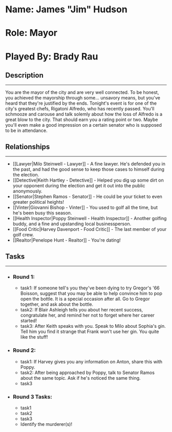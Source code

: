 # Name: James "Jim" Hudson
# Role: Mayor
# Played By: Brady Rau

## Description
---
You are the mayor of the city and are very well connected. To be honest, you achieved the mayorship through some... unsavory means, but you've heard that they're justified by the ends. Tonight's event is for one of the city's greatest chefs, Rigatoni Alfredo, who has recently passed. You'll schmooze and carouse and talk solemly about how the loss of Alfredo is a great blow to the city. That should earn you a rating point or two. Maybe you'll even make a good impression on a certain senator who is supposed to be in attendance.

## Relationships
---
- [[Lawyer|Milo Steinwell - Lawyer]]  - A fine lawyer. He's defended you in the past, and had the good sense to keep those cases to himself during the election.
- [[Detective|Keith Hartley - Detective]]  - Helped you dig up some dirt on your opponent during the election and get it out into the public anonymously.
- [[Senator|Stephen Ramos - Senator]]  - He could be your ticket to even greater political heights!
- [[Vinter|Giovanni Bishop - Vinter]]  - You used to golf all the time, but he's been busy this season.
- [[Health Inspector|Poppy Steinwell - Health Inspector]]  - Another golfing buddy, and a fine and upstanding local businessperson.
- [[Food Critic|Harvey Davenport - Food Critic]]  - The last member of your golf crew.
- [[Realtor|Penelope Hunt - Realtor]] - You're dating!

## Tasks
___
- ### Round 1: 
	- task1:  If someone tell's you they've been dying to try Gregor's '66 Boisson, suggest that you may be able to help convince him to pop open the bottle. It is a special occasion after all. Go to Gregor together, and ask about the bottle.
	- task2: If Blair Ashleigh tells you about her recent success, congratulate her, and remind her not to forget where her career started! 
	-  task3: After Keith speaks with you. Speak to Milo about Sophia's gin. Tell him you find it strange that Frank won't use her gin. You quite like the stuff!
- ### Round 2:
	- task1: If Harvey gives you any information on Anton, share this with Poppy.
	- task2: After being approached by Poppy, talk to Senator Ramos about the same topic. Ask if he's noticed the same thing.
	- task3
- ### Round 3 Tasks:
	- task1
	- task2
	- task3
	- Identify the murderer(s)!